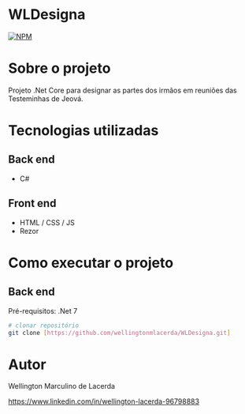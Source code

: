 # WLDesigna 
[![NPM](https://img.shields.io/npm/l/react)](https://github.com/wellingtonmlacerda/WLDesigna/blob/master/LICENSE.txt)

# Sobre o projeto

Projeto .Net Core para designar as partes dos irmãos em reuniões das Testeminhas de Jeová.

# Tecnologias utilizadas
## Back end
- C#
## Front end
- HTML / CSS / JS
- Rezor

# Como executar o projeto

## Back end
Pré-requisitos: .Net 7

```bash
# clonar repositório
git clone [https://github.com/wellingtonmlacerda/WLDesigna.git]

```

# Autor

Wellington Marculino de Lacerda

https://www.linkedin.com/in/wellington-lacerda-96798883
